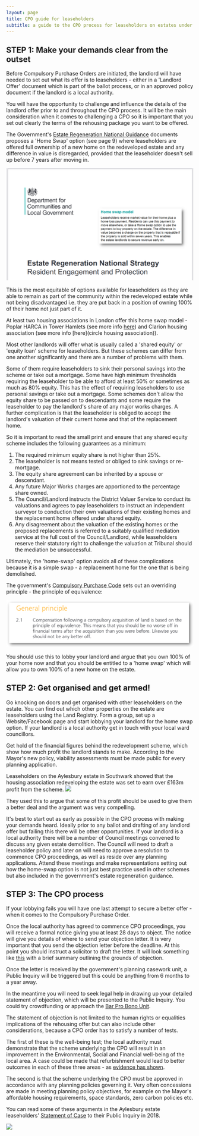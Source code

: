 ```yaml
---
layout: page
title: CPO guide for leaseholders
subtitle: a guide to the CPO process for leaseholders on estates under threat
---
```


## STEP 1: Make your demands clear from the outset

Before Compulsory Purchase Orders are initiated, the landlord will have needed to set out what its offer is to leaseholders - either in a 'Landlord Offer' document which is part of the ballot process, or in an approved policy document if the landlord is a local authority.

You will have the opportunity to challenge and influence the details of the landlord offer prior to and throughout the CPO process. It will be the main consideration when it comes to challenging a CPO so it is important that you set out clearly the terms of the rehousing package you want to be offered.

The Government's [Estate Regeneration National Guidance](https://assets.publishing.service.gov.uk/government/uploads/system/uploads/attachment_data/file/575578/Estate_Regeneration_National_Strategy_-_Resident_Engagement_and_Protection.pdf) documents proposes a 'Home Swap' option (see page 9) where leaseholders are offered full ownership of a new home on the redeveloped estate and any difference in value is disregarded, provided that the leaseholder doesn't sell up before 7 years after moving in. 

![](/images/ersscreenshot.png)

This is the most equitable of options available for leaseholders as they are able to remain as part of the community within the redeveloped estate while not being disadvantaged i.e. they are put back in a position of owning 100% of their home not just part of it.

At least two housing associations in London offer this home swap model - Poplar HARCA in Tower Hamlets (see more info [here](https://www.estatewatch.london/images/teviotoffer.pdf)) and Clarion housing association (see more info [here](circle housing association)).   

Most other landlords will offer what is usually called a 'shared equity' or 'equity loan' scheme for leaseholders. But these schemes can differ from one another significantly and there are a number of problems with them. 

Some of them require leaseholders to sink their personal savings into the scheme or take out a mortgage. Some have high minimum thresholds requiring the leaseholder to be able to afford at least 50% or sometimes as much as 80% equity. This has the effect of requiring leaseholders to use personal savings or take out a mortgage. Some schemes don't allow the equity share to be passed on to descendants and some require the leaseholder to pay the landlord's share of any major works charges. A further complication is that the leaseholder is obliged to accept the landlord's valuation of their current home and that of the replacement home. 

So it is important to read the small print and ensure that any shared equity scheme includes the following guarantees as a minimum:

1. The required minimum equity share is not higher than 25%.
2. The leaseholder is not means tested or obliged to sink savings or re-mortgage.
3. The equity share agreement can be inherited by a spouse or descendant.
4. Any future Major Works charges are apportioned to the percentage share owned.
5. The Council/Landlord instructs the District Valuer Service to conduct its valuations and agrees to pay leaseholders to instruct an independent surveyor to conduction their own valuations of their existing homes and the replacement home offered under shared equity.
6. Any disagreement about the valuation of the existing homes or the proposed replacements is referred to a suitably qualified mediation service at the full cost of the Council/Landlord, while leaseholders reserve their statutory right to challenge the valuation at Tribunal should the mediation be unsuccessful.

Ultimately, the 'home-swap' option avoids all of these complications because it is a simple swap - a replacement home for the one that is being demolished.

The government's [Compulsory Purchase Code](https://assets.publishing.service.gov.uk/government/uploads/system/uploads/attachment_data/file/571453/booklet4.pdf) sets out an overriding principle - the principle of equivalence:
 
![](/images/equivalence.png)

You should use this to lobby your landlord and argue that you own 100% of your home now and that you should be entitled to a 'home swap' which will allow you to own 100% of a new home on the estate. 

## STEP 2: Get organised and get armed!
Go knocking on doors and get organised with other leaseholders on the estate. You can find out which other properties on the estate are leaseholders using the Land Registry. Form a group, set up a Website/Facebook page and start lobbying your landlord for the home swap option. If your landlord is a local authority get in touch with your local ward councillors.

Get hold of the financial figures behind the redevelopment scheme, which show how much profit the landlord stands to make. According to the Mayor's new policy, viability assessments must be made public for every planning application.

Leaseholders on the Aylesbury estate in Southwark showed that the housing association redeveloping the estate was set to earn over £163m profit from the scheme. 
![](https://35percent.org/img/profitshare.png)    

They used this to argue that some of this profit should be used to give them a better deal and the argument was very compelling.

It's best to start out as early as possible in the CPO process with making your demands heard. Ideally prior to any ballot and drafting of any landlord offer but failing this there will be other opportunities. If your landlord is a local authority there will be a number of Council meetings convened to discuss any given estate demolition. The Council will need to draft a leaseholder policy and later on will need to approve a resolution to commence CPO proceedings, as well as reside over any planning applications. Attend these meetings and make representations setting out how the home-swap option is not just best practice used in other schemes but also included in the government's estate regeneration guidance.

## STEP 3: The CPO process
If your lobbying fails you will have one last attempt to secure a better offer - when it comes to the Compulsory Purchase Order.

Once the local authority has agreed to commence CPO proceedings, you will receive a formal notice giving you at least 28 days to object. The notice will give you details of where to send your objection letter. It is very important that you send the objection letter before the deadline. At this point you should instruct a solicitor to draft the letter. It will look something like [this](images/CPO_Objection_Template.docx) with a brief summary outlining the grounds of objection. 

Once the letter is received by the government's planning casework unit, a Public Inquiry will be triggered but this could be anything from 6 months to a year away.

In the meantime you will need to seek legal help in drawing up your detailed statement of objection, which will be presented to the Public Inquiry. You could try crowdfunding or approach the [Bar Pro Bono Unit](https://weareadvocate.org.uk/).

The statement of objection is not limited to the human rights or equalities implications of the rehousing offer but can also include other considerations, because a CPO order has to satisfy a number of tests.

The first of these is the well-being test; the local authority must demonstrate that the scheme underlying the CPO will result in an improvement in the Environmental, Social and Financial well-being of the local area. A case could be made that refurbishment would lead to better outcomes in each of these three areas - as [evidence has shown](https://www.estatewatch.london/refurbishment/).

The second is that the scheme underlying the CPO must be approved in accordance with any planning policies governing it. Very often concessions are made in meeting planning policy objectives, for example on the Mayor's affordable housing requirements, space standards, zero carbon policies etc. 

You can read some of these arguments in the Aylesbury estate leaseholders' [Statement of Case](https://estatewatch.london/images/objectorsstatementofcaseNOV2017.pdf) to their Public Inquiry in 2018.

<img src="https://www.35percent.org/img/cpoinquiry2.png" class="img-fluid rounded img-thumbnail">


